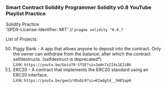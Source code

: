 ### Smart Contract Solidity Programmer Solidity v0.8 YouTube Playlist Practice

Solidity Practice  
'SPDX-License-Identifier: MIT'  //
`pragma solidity ^0.8.7`

List of Projects:

50.  Piggy Bank - A app that allows anyone to deposit into the contract. Only the owner can withdraw from the balance; after which the contract selfdestructs. (selfdestruct is deprecated*)  
    Link: `https://youtu.be/Geio70-SfSE?si=JwAn7xII4s1E2iBk`
51.  ERC20 - A contract that implements the ERC20 standard using an ERC20 interface.  
    Link: `https://youtu.be/gwn1rVDuGL0?si=KIwdgt4__5HE5ap6`
    

     